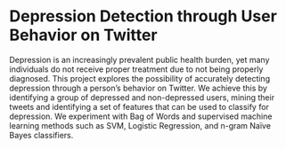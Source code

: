 # Depression Detection through User Behavior on Twitter

Depression is an increasingly prevalent public health burden, yet many individuals do not receive proper treatment due to not being properly diagnosed. This project explores the possibility of accurately detecting depression through a person’s behavior on Twitter. We achieve this by identifying a group of depressed and non-depressed users, mining their tweets and identifying a set of features that can be used to classify for depression. We experiment with Bag of Words and supervised machine learning methods such as SVM, Logistic Regression, and n-gram Naïve Bayes classifiers. 